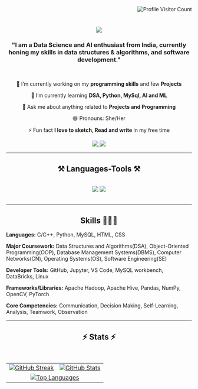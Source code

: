<!-- Visitor Badge -->
<div align="right">
  <img src="https://komarev.com/ghpvc/?username=vaishaliisingh&color=orange" alt="Profile Visitor Count"/>
</div>

<!-- Typing Animation -->
<h1 align="center">
    <img src="https://readme-typing-svg.herokuapp.com/?font=Righteous&size=35&color=B5651D&center=true&vCenter=true&width=500&height=70&duration=3000&lines=Hello+there!+👋;+I+am+Vaishali+Singh△;+Welcome+to+my+GitHub🦖"/>
</h1>



<h3 align="center">"I am a Data Science and AI enthusiast from India, currently honing my skills in data structures & algorithms, and software development."</h3>

<br/>

<div align="center">
 
 🔭 I’m currently working on my **programming skills** and few **Projects**
 
 🌱 I’m currently learning **DSA, Python, MySql, AI and ML**

💬 Ask me about anything related to **Projects and Programming**

😄 Pronouns: She/Her

⚡ Fun fact **I love to sketch, Read and write** in my free time

 </div>

<div align="center"> 
  <a href="mailto:vaishalisingh.it25@gmail.com">
    <img src="https://img.shields.io/badge/Gmail-333333?style=for-the-badge&logo=gmail&logoColor=red" />
  </a>
  <a href="https://linkedin.com/in/vaishaliisingh" target="_blank">
    <img src="https://img.shields.io/badge/LinkedIn-0077B5?style=for-the-badge&logo=linkedin&logoColor=white" target="_blank" />
  </a>
</div>

 <hr/>

<h2 align="center">⚒️ Languages-Tools ⚒️</h2>
<br/>
<div align="center">
    <img src="https://skillicons.dev/icons?i=python,cpp,c,vscode,visualstudio,mysql,github,windows" />
    <img src="https://skillicons.dev/icons?i=html,css,linux,opencv,pytorch,jupyter <div align="center">
    
</div>

<br/>
<hr/>

<div align="center">
  <h2> Skills 👨🏻‍💻 </h2>
  <div align="left">
    
 **Languages:** C/C++, Python, MySQL, HTML, CSS  
    
 **Major Coursework:** Data Structures and Algorithms(DSA), Object-Oriented Programming(OOP), Database Management Systems(DBMS), Computer Networks(CN), Operating Systems(OS), Software Engineering(SE)

 **Developer Tools:** GitHub, Jupyter, VS Code, MySQL workbench, DataBricks, Linux
  
 **Frameworks/Libraries:** Apache Hadoop, Apache Hive, Pandas, NumPy, OpenCV, PyTorch
  
 **Core Competencies:** Communication, Decision Making, Self-Learning, Analysis, Teamwork, Observation
 </div>
</div>

<hr/>

<h2 align="center">⚡ Stats ⚡</h2>
<br>

<table align="center">
  <tr>
    <td align="center">
      <a href="https://github.com/vaishaliisingh">
        <img src="https://github-readme-streak-stats.herokuapp.com/?user=vaishaliisingh&theme=default&border=8B4513&background=FFF5EE&stroke=A0522D&ring=CD853F&fire=D2691E&currStreakLabel=8B4513" alt="GitHub Streak" />
      </a>
    </td>
    <td align="center">
      <a href="https://github.com/vaishaliisingh">
        <img src="https://denvercoder1-github-readme-stats.vercel.app/api?username=vaishaliisingh&show_icons=true&count_private=true&theme=default&border_color=8B4513&bg_color=FFF5EE&title_color=A0522D&icon_color=D2691E&text_color=8B4513" alt="GitHub Stats" />
      </a>
    </td>
  </tr>
  <tr>
    <td colspan="2" align="center">
      <a href="https://github.com/vaishaliisingh">
        <img src="https://denvercoder1-github-readme-stats.vercel.app/api/top-langs/?username=vaishaliisingh&langs_count=8&layout=compact&theme=default&border_color=8B4513&bg_color=FFF5EE&title_color=A0522D&icon_color=D2691E&text_color=8B4513" alt="Top Languages" />
      </a>
    </td>
  </tr>
</table>
<br/> <br/>


<!--
**vaishaliisingh/vaishaliisingh** is a ✨ _special_ ✨ repository because its `README.md` (this file) appears on your GitHub profile.

Here are some ideas to get you started:

- 🔭 I’m currently working on ...
- 🌱 I’m currently learning ...
- 👯 I’m looking to collaborate on ...
- 🤔 I’m looking for help with ...
- 💬 Ask me about ...
- 📫 How to reach me: ...
- 😄 Pronouns: ...
- ⚡ Fun fact: ...
-->
